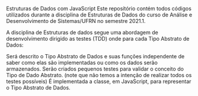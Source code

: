 Estruturas de Dados com JavaScript
Este reposítório contém todos códigos utilizados durante a disciplina de Estruturas de Dados do curso de Análise e Desenvolvimento de Sistemas/UFRN no semestre 2021.1.

A disciplina de Estruturas de dados segue uma abordagem de desenvolvimento dirigido as testes (TDD) onde para cada Tipo Abstrato de Dados:

Será descrito o Tipo Abstrato de Dados e suas funções independente de saber como elas são implementadas ou como os dados serão armazenados.
Serão criados pequenos testes para validar o conceito do Tipo de Dado Abstrato. (note que não temos a intenção de realizar todos os testes possíveis)
É implementada a classe, em JavaScript, para representar o Tipo Abstrato de Dados. 

